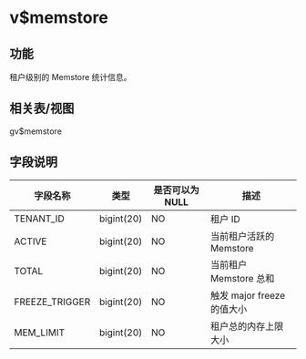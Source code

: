 v$memstore 
===============================



功能 
-----------

租户级别的 Memstore 统计信息。

相关表/视图 
---------------

gv$memstore

字段说明 
-------------



|    **字段名称**    |   **类型**   | **是否可以为 NULL** |        **描述**        |
|----------------|------------|----------------|----------------------|
| TENANT_ID      | bigint(20) | NO             | 租户 ID                |
| ACTIVE         | bigint(20) | NO             | 当前租户活跃的 Memstore     |
| TOTAL          | bigint(20) | NO             | 当前租户 Memstore 总和     |
| FREEZE_TRIGGER | bigint(20) | NO             | 触发 major freeze 的值大小 |
| MEM_LIMIT      | bigint(20) | NO             | 租户总的内存上限大小           |



